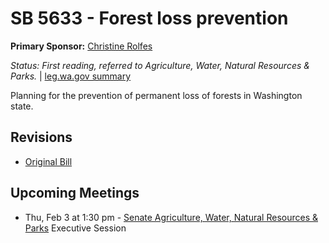 # SB 5633 - Forest loss prevention
**Primary Sponsor:** [Christine Rolfes](/person/leg/christine.rolfes.md)

*Status: First reading, referred to Agriculture, Water, Natural Resources & Parks.* | [leg.wa.gov summary](https://app.leg.wa.gov/billsummary?BillNumber=5633&Year=2021)

Planning for the prevention of permanent loss of forests in Washington state.

## Revisions
* [Original Bill](1/)

## Upcoming Meetings
* Thu, Feb 3 at 1:30 pm - [Senate Agriculture, Water, Natural Resources & Parks](/senate/2021-22/AWNP/) Executive Session